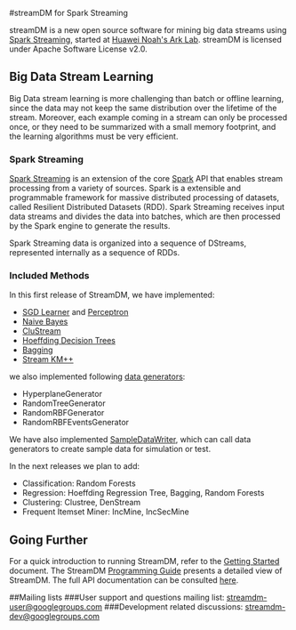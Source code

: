 #streamDM for Spark Streaming

streamDM is a new open source software for mining big data streams using [Spark Streaming](https://spark.apache.org/streaming/), started at [Huawei Noah's Ark
Lab](http://www.noahlab.com.hk/). streamDM is licensed under Apache Software License v2.0.

## Big Data Stream Learning 

Big Data stream learning is more challenging than batch or offline learning,
since the data may not keep the same distribution over the lifetime of the
stream. Moreover, each example coming in a stream can only be processed once, or
they need to be summarized with a small memory footprint, and the learning
algorithms must be very efficient. 

### Spark Streaming

[Spark Streaming](https://spark.apache.org/streaming/) is an extension of the
core [Spark](https://spark.apache.org)  API that enables stream processing from
a variety of sources. Spark is a extensible and programmable framework for
massive distributed processing of datasets, called Resilient Distributed
Datasets (RDD). Spark Streaming receives input data streams and divides the data
into batches, which are then processed by the Spark engine to generate the
results.

Spark Streaming data is organized into a sequence of DStreams, represented
internally as a sequence of RDDs.

### <a name="methods"></a>Included Methods

In this first release of StreamDM, we have implemented:

* [SGD Learner](http://huawei-noah.github.io/streamDM/docs/SGD.html) and [Perceptron](http://huawei-noah.github.io/streamDM/docs/SGD.html#perceptron)
* [Naive Bayes](http://huawei-noah.github.io/streamDM/docs/NB.html)
* [CluStream](http://huawei-noah.github.io/streamDM/docs/CluStream.html)
* [Hoeffding Decision Trees](http://huawei-noah.github.io/streamDM/docs/HDT.html)
* [Bagging](http://huawei-noah.github.io/streamDM/docs/Bagging.html)
* [Stream KM++](http://huawei-noah.github.io/streamDM/docs/StreamKM.html)

we also implemented following [data generators](http://huawei-noah.github.io/streamDM/docs/generators.html):

* HyperplaneGenerator
* RandomTreeGenerator
* RandomRBFGenerator
* RandomRBFEventsGenerator

We have also implemented [SampleDataWriter](http://huawei-noah.github.io/streamDM/docs/SampleDataWriter.html), which can call data generators 
to create sample data for simulation or test.

In the next releases we plan to add: 

* Classification: Random Forests
* Regression: Hoeffding Regression Tree, Bagging, Random Forests
* Clustering: Clustree, DenStream
* Frequent Itemset Miner: IncMine, IncSecMine

## Going Further

For a quick introduction to running StreamDM, refer to the [Getting
Started](http://huawei-noah.github.io/streamDM/docs/GettingStarted.html) document. The StreamDM [Programming
Guide](http://huawei-noah.github.io/streamDM/docs/Programming.html) presents a detailed view of StreamDM. The full API
documentation can be consulted [here](http://huawei-noah.github.io/streamDM/api/index.html). 

##Mailing lists
###User support and questions mailing list:
<a href="mailto:streamdm-user@googlegroups.com">streamdm-user@googlegroups.com</a>
###Development related discussions:
<a href="mailto:streamdm-dev@googlegroups.com">streamdm-dev@googlegroups.com</a>
